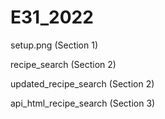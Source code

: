 # E31_2022

setup.png (Section 1)

recipe_search (Section 2)

updated_recipe_search (Section 2)

api_html_recipe_search (Section 3)
